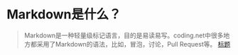 # Markdown是什么？
> Markdown是一种轻量级标记语言，目的是易读易写。coding.net中很多地方都采用了Markdown的语法，比如，冒泡，讨论，Pull Request等。
[标题](#标题)
